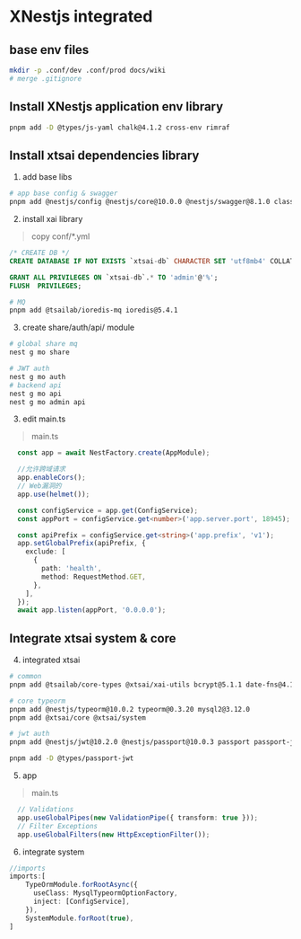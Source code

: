 # XNestjs integrated

> 

## base env files

```bash
mkdir -p .conf/dev .conf/prod docs/wiki
# merge .gitignore

```

## Install XNestjs application env library

```bash
pnpm add -D @types/js-yaml chalk@4.1.2 cross-env rimraf
```

## Install xtsai dependencies library

1. add base libs

```bash
# app base config & swagger
pnpm add @nestjs/config @nestjs/core@10.0.0 @nestjs/swagger@8.1.0 class-transformer@0.5.1 class-validator@0.14.1 helmet@8.0.0 js-yaml iterare cookie-parser express@4.18.1
```

2. install xai library

> copy conf/*.yml

```sql
/* CREATE DB */
CREATE DATABASE IF NOT EXISTS `xtsai-db` CHARACTER SET 'utf8mb4' COLLATE 'utf8mb4_general_ci';

GRANT ALL PRIVILEGES ON `xtsai-db`.* TO 'admin'@'%';
FLUSH  PRIVILEGES;

```

```bash
# MQ
pnpm add @tsailab/ioredis-mq ioredis@5.4.1
```

3. create share/auth/api/ module

```bash
# global share mq
nest g mo share

# JWT auth
nest g mo auth
# backend api
nest g mo api
nest g mo admin api
```

3. edit main.ts

> main.ts

```ts
  const app = await NestFactory.create(AppModule);

  //允许跨域请求
  app.enableCors();
  // Web漏洞的
  app.use(helmet());

  const configService = app.get(ConfigService);
  const appPort = configService.get<number>('app.server.port', 18945);

  const apiPrefix = configService.get<string>('app.prefix', 'v1');
  app.setGlobalPrefix(apiPrefix, {
    exclude: [
      {
        path: 'health',
        method: RequestMethod.GET,
      },
    ],
  });
  await app.listen(appPort, '0.0.0.0');
```

## Integrate xtsai system & core

4. integrated xtsai

```bash
# common
pnpm add @tsailab/core-types @xtsai/xai-utils bcrypt@5.1.1 date-fns@4.1.0 eckey-utils@0.7.14 ms@3.0.0-canary.1 nanoid@3.3.4

# core typeorm
pnpm add @nestjs/typeorm@10.0.2 typeorm@0.3.20 mysql2@3.12.0
pnpm add @xtsai/core @xtsai/system

# jwt auth
pnpm add @nestjs/jwt@10.2.0 @nestjs/passport@10.0.3 passport passport-jwt svg-captcha-fixed

pnpm add -D @types/passport-jwt
```

5. app 

> main.ts

```ts
  // Validations
  app.useGlobalPipes(new ValidationPipe({ transform: true }));
  // Filter Exceptions
  app.useGlobalFilters(new HttpExceptionFilter());

```

6. integrate system

```ts
//imports
imports:[
    TypeOrmModule.forRootAsync({
      useClass: MysqlTypeormOptionFactory,
      inject: [ConfigService],
    }),
    SystemModule.forRoot(true),
]

```